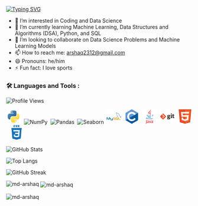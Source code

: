 [![Typing SVG](https://readme-typing-svg.demolab.com/?lines=Hi!+I'm+Mohammed+Arshaq;Data+Science+Enthusiast)](https://git.io/typing-svg)


- 👀 I’m interested in Coding and Data Science
- 🌱 I’m currently learning Machine Learning, Data Structures and Algorithms (DSA), Python, and SQL
- 💞️ I’m looking to collaborate on Data Science Problems and Machine Learning Models
- 📫 How to reach me: arshaq2312@gmail.com
- 😄 Pronouns: he/him
- ⚡ Fun fact: I love sports

<!---
md-arshaq/md-arshaq is a ✨ special ✨ repository because its `README.md` (this file) appears on your GitHub profile.
You can click the Preview link to take a look at your changes.
--->

### :hammer_and_wrench: Languages and Tools :
![Profile Views](https://komarev.com/ghpvc/?username=md-arshaq&color=blue)

<div>
  <img src="https://github.com/devicons/devicon/blob/master/icons/python/python-original.svg" title="Python" alt="Python" width="40" height="40"/>&nbsp;
  <img src="https://upload.wikimedia.org/wikipedia/commons/3/31/NumPy_logo_2020.svg" title="NumPy" alt="NumPy" width="40" height="40"/>&nbsp;
  <img src="https://upload.wikimedia.org/wikipedia/commons/2/22/Pandas_mark.svg" title="Pandas" alt="Pandas" width="40" height="40"/>&nbsp;
  <img src="https://seaborn.pydata.org/_images/logo-mark-lightbg.svg" title="Seaborn" alt="Seaborn" width="40" height="40"/>&nbsp;
  <img src="https://github.com/devicons/devicon/blob/master/icons/mysql/mysql-original-wordmark.svg" title="SQL" alt="SQL" width="40" height="40"/>&nbsp;
  <img src="https://github.com/devicons/devicon/blob/master/icons/c/c-original.svg" title="C" alt="C" width="40" height="40"/>&nbsp;
  <img src="https://github.com/devicons/devicon/blob/master/icons/java/java-original-wordmark.svg" title="Java" alt="Java" width="40" height="40"/>&nbsp;
  <img src="https://github.com/devicons/devicon/blob/master/icons/git/git-original-wordmark.svg" title="Git" alt="Git" width="40" height="40"/>&nbsp;
  <img src="https://github.com/devicons/devicon/blob/master/icons/html5/html5-original.svg" title="HTML5" alt="HTML" width="40" height="40"/>&nbsp;
  <img src="https://github.com/devicons/devicon/blob/master/icons/css3/css3-plain-wordmark.svg" title="CSS3" alt="CSS" width="40" height="40"/>&nbsp;
</div>

![GitHub Stats](https://github-readme-stats.vercel.app/api?username=md-arshaq&show_icons=true&locale=en&layout=compact)

![Top Langs](https://github-readme-stats.vercel.app/api/top-langs/?username=md-arshaq&layout=compact)

![GitHub Streak](https://github-readme-streak-stats.herokuapp.com/?user=md-arshaq)

<p><img align="left" src="https://github-readme-stats.vercel.app/api/top-langs?username=md-arshaq&show_icons=true&locale=en&layout=compact" alt="md-arshaq" /></p>

<p>&nbsp;<img align="center" src="https://github-readme-stats.vercel.app/api?username=md-arshaq&show_icons=true&locale=en" alt="md-arshaq" /></p>

<p><img align="center" src="https://github-readme-streak-stats.herokuapp.com/?user=md-arshaq&" alt="md-arshaq" /></p>



